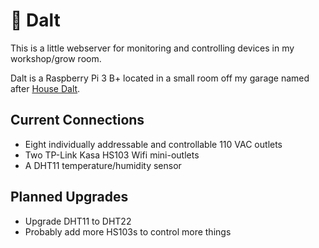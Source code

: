 # 🍋 Dalt
This is a little webserver for monitoring and controlling devices in my workshop/grow room.

Dalt is a Raspberry Pi 3 B+ located in a small room off my garage named after [House Dalt](https://awoiaf.westeros.org/index.php/House_Dalt).  

## Current Connections
- Eight individually addressable and controllable 110 VAC outlets
- Two TP-Link Kasa HS103 Wifi mini-outlets
- A DHT11 temperature/humidity sensor

## Planned Upgrades
- Upgrade DHT11 to DHT22
- Probably add more HS103s to control more things

